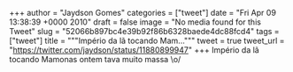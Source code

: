 
+++
author = "Jaydson Gomes"
categories = ["tweet"]
date = "Fri Apr 09 13:38:39 +0000 2010"
draft = false
image = "No media found for this Tweet"
slug = "52066b897bc4e39b92f86b6328baede4dc88fcd4"
tags = ["tweet"]
title = """Império da lã tocando Mam..."""
tweet = true
tweet_url = "https://twitter.com/jaydson/status/11880899947"
+++
Império da lã tocando Mamonas ontem tava muito massa \o/

